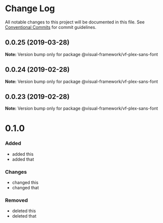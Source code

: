 # Change Log

All notable changes to this project will be documented in this file.
See [Conventional Commits](https://conventionalcommits.org) for commit guidelines.

## 0.0.25 (2019-03-28)

**Note:** Version bump only for package @visual-framework/vf-plex-sans-font





## 0.0.24 (2019-02-28)

**Note:** Version bump only for package @visual-framework/vf-plex-sans-font





## 0.0.23 (2019-02-28)

**Note:** Version bump only for package @visual-framework/vf-plex-sans-font





# 0.1.0

### Added
- added this
- added that

### Changes

- changed this
- changed that

### Removed

- deleted this
- deleted that
